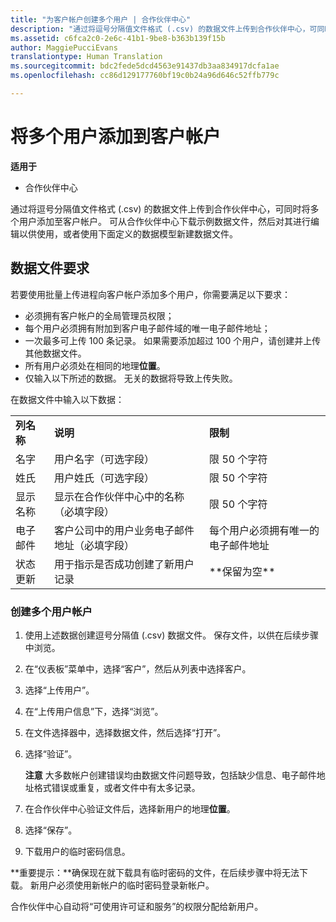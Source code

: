 ```yaml
---
title: "为客户帐户创建多个用户 | 合作伙伴中心"
description: "通过将逗号分隔值文件格式 (.csv) 的数据文件上传到合作伙伴中心，可同时将多个用户添加至客户帐户。"
ms.assetid: c6fca2c0-2e6c-41b1-9be8-b363b139f15b
author: MaggiePucciEvans
translationtype: Human Translation
ms.sourcegitcommit: bdc2fede5dcd4563e91437db3aa834917dcfa1ae
ms.openlocfilehash: cc86d129177760bf19c0b24a96d646c52ffb779c

---
```


# 将多个用户添加到客户帐户

**适用于**

-  合作伙伴中心

通过将逗号分隔值文件格式 (.csv) 的数据文件上传到合作伙伴中心，可同时将多个用户添加至客户帐户。 可从合作伙伴中心下载示例数据文件，然后对其进行编辑以供使用，或者使用下面定义的数据模型新建数据文件。

## <a href="" id="creatingtheimportcsvfile"></a>数据文件要求


若要使用批量上传进程向客户帐户添加多个用户，你需要满足以下要求：

-   必须拥有客户帐户的全局管理员权限；
-   每个用户必须拥有附加到客户电子邮件域的唯一电子邮件地址；
-   一次最多可上传 100 条记录。 如果需要添加超过 100 个用户，请创建并上传其他数据文件。
-   所有用户必须处在相同的地理**位置**。
-   仅输入以下所述的数据。 无关的数据将导致上传失败。

在数据文件中输入以下数据：

|                 |                                                                              |                                            |
|-----------------|------------------------------------------------------------------------------|--------------------------------------------|
| **列名称** | **说明**                                                              | **限制**                             |
| 名字      | 用户名字（可选字段）                                           | 限 50 个字符                         |
| 姓氏       | 用户姓氏（可选字段）                                            | 限 50 个字符                         |
| 显示名称    | 显示在合作伙伴中心中的名称（必填字段）                            | 限 50 个字符                         |
| 电子邮件           | 客户公司中的用户业务电子邮件地址（必填字段）           | 每个用户必须拥有唯一的电子邮件地址 |
| 状态更新   | 用于指示是否成功创建了新用户记录 | \*\*保留为空\*\*                        |

 

### <a href="" id="createmultipleuseraccounts"></a>创建多个用户帐户

<a href="" id="creatingtheaccounts"></a>
1.  使用上述数据创建逗号分隔值 (.csv) 数据文件。 保存文件，以供在后续步骤中浏览。
2.  在“仪表板”菜单中，选择“客户”，然后从列表中选择客户。
3.  选择“上传用户”。
4.  在“上传用户信息”下，选择“浏览”。
5.  在文件选择器中，选择数据文件，然后选择“打开”。
6.  选择“验证”。

    **注意** 大多数帐户创建错误均由数据文件问题导致，包括缺少信息、电子邮件地址格式错误或重复，或者文件中有太多记录。

     

7.  在合作伙伴中心验证文件后，选择新用户的地理**位置**。
8.  选择“保存”。
9.  下载用户的临时密码信息。

**重要提示：**确保现在就下载具有临时密码的文件，在后续步骤中将无法下载。 新用户必须使用新帐户的临时密码登录新帐户。

合作伙伴中心自动将“可使用许可证和服务”的权限分配给新用户。

 

 






<!--HONumber=Jan17_HO2-->


